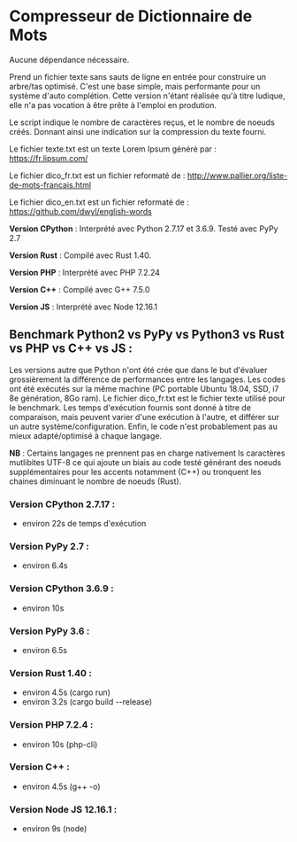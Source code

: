 # Compresseur de Dictionnaire de Mots

Aucune dépendance nécessaire.

Prend un fichier texte sans sauts de ligne en entrée pour construire un arbre/tas optimisé.
C'est une base simple, mais performante pour un système d'auto complétion.
Cette version n'étant réalisée qu'à titre ludique, elle n'a pas vocation à être prête à l'emploi en prodution.

Le script indique le nombre de caractères reçus, et le nombre de noeuds créés.
Donnant ainsi une indication sur la compression du texte fourni.

Le fichier texte.txt est un texte Lorem Ipsum généré par : https://fr.lipsum.com/

Le fichier dico_fr.txt est un fichier reformaté de : http://www.pallier.org/liste-de-mots-francais.html

Le fichier dico_en.txt est un fichier reformaté de : https://github.com/dwyl/english-words

**Version CPython** : Interprété avec Python 2.7.17 et 3.6.9. Testé avec PyPy 2.7

**Version Rust** : Compilé avec Rust 1.40.

**Version PHP** : Interprété avec PHP 7.2.24

**Version C++** : Compilé avec G++ 7.5.0

**Version JS** : Interprété avec Node 12.16.1

## Benchmark Python2 vs PyPy vs Python3 vs Rust vs PHP vs C++ vs JS :
Les versions autre que Python n'ont été crée que dans le but d'évaluer grossièrement la différence de performances entre les langages.
Les codes ont été exécutés sur la même machine (PC portable Ubuntu 18.04, SSD, i7 8e génération, 8Go ram).
Le fichier dico_fr.txt est le fichier texte utilisé pour le benchmark.
Les temps d'exécution fournis sont donné à titre de comparaison, mais peuvent varier d'une exécution à l'autre, et différer sur un autre système/configuration. Enfin, le code n'est probablement pas au mieux adapté/optimisé à chaque langage.

**NB** : Certains langages ne prennent pas en charge nativement ls caractères mutlibites UTF-8 ce qui ajoute un biais au code testé générant des noeuds supplémentaires pour les accents notamment (C++) ou tronquent les chaines diminuant le nombre de noeuds (Rust).

### Version CPython 2.7.17 : 
  - environ 22s de temps d'exécution

### Version PyPy 2.7 :
  - environ 6.4s
  
### Version CPython 3.6.9 : 
  - environ 10s

### Version PyPy 3.6 :
  - environ 6.5s

### Version Rust 1.40 : 
  - environ 4.5s (cargo run)
  - environ 3.2s (cargo build --release)

### Version PHP 7.2.4 :
  - environ 10s (php-cli)

### Version C++ :
  - environ 4.5s (g++ -o)

### Version Node JS 12.16.1 :
  - environ 9s (node)
